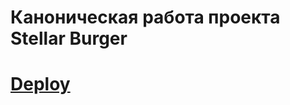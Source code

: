 # Каноническая работа проекта Stellar Burger

# [Deploy](https://yafebstudent.github.io/react-stellar-burger/)
